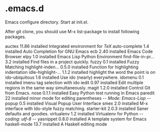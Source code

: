 .emacs.d
========

Emacs configure directory. Start at init.el. 

After git clone, you should use M-x list-package to install following packages.

  auctex             11.86        installed  Integrated environment for *TeX*
  auto-complete      1.4          installed  Auto Completion for GNU Emacs
  ecb                2.40         installed  Emacs Code Browser
  elpy               1.0          installed  Emacs Lisp Python Environment
  find-file-in-pr... 3.2          installed  Find files in a project quickly.
  fuzzy              0.1          installed  Fuzzy Matching
  highlight-inden... 0.5.0        installed  Function for highlighting indentation
  idle-highlight-... 1.1.2        installed  highlight the word the point is on
  ido-ubiquitous     1.6          installed  Use ido (nearly) everywhere.
  idomenu            0.1          installed  imenu tag selection with ido
  iedit              0.97         installed  Edit multiple regions in the same way simultaneously.
  magit              1.2.0        installed  Control Git from Emacs.
  nose               0.1.1        installed  Easy Python test running in Emacs
  paredit            22           installed  minor mode for editing parentheses  -*- Mode: Emacs-Lisp -*-
  popup              0.5          installed  Visual Popup User Interface
  smex               2.0          installed  M-x interface with Ido-style fuzzy matching.
  starter-kit        2.0.3        installed  Saner defaults and goodies.
  virtualenv         1.2          installed  Virtualenv for Python  -*- coding: utf-8 -*-
  yasnippet          0.8.0        installed  A template system for Emacs
  haskell-mode       13.7         installed  A Haskell editing mode
